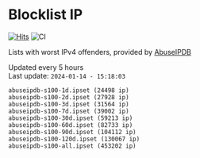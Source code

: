 # Blocklist IP

[![Hits](https://hits.seeyoufarm.com/api/count/incr/badge.svg?url=https%3A%2F%2Fgithub.com%2Fborestad%2Fblocklist-ip%2F&count_bg=%2379C83D&title_bg=%23555555&icon=&icon_color=%23E7E7E7&title=hits&edge_flat=false)](https://hits.seeyoufarm.com)  ![CI](https://img.shields.io/github/workflow/status/borestad/blocklist-ip/CI?style=flat-square)

Lists with worst IPv4 offenders, provided by [AbuseIPDB](https://www.abuseipdb.com/)

<!-- FOOTER-PLACEHOLDER -->
Updated every 5 hours<br>
Last update: `2024-01-14 - 15:18:03`
```
abuseipdb-s100-1d.ipset (24498 ip)
abuseipdb-s100-2d.ipset (27928 ip)
abuseipdb-s100-3d.ipset (31564 ip)
abuseipdb-s100-7d.ipset (39002 ip)
abuseipdb-s100-30d.ipset (59213 ip)
abuseipdb-s100-60d.ipset (82733 ip)
abuseipdb-s100-90d.ipset (104112 ip)
abuseipdb-s100-120d.ipset (130067 ip)
abuseipdb-s100-all.ipset (453202 ip)
```
